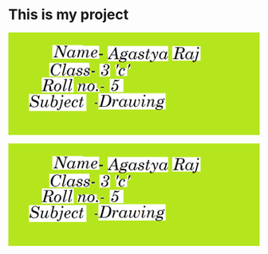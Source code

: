 # This is my project


![This is an image.](https://raw.githubusercontent.com/tuagarwa/my-first-repo/master/ISHU%2000.png)

![This is an image.](https://raw.githubusercontent.com/tuagarwa/my-first-repo/master/ISHU%2000.png)

